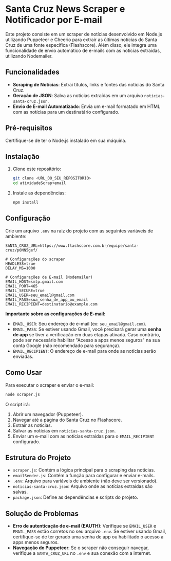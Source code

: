 # Santa Cruz News Scraper e Notificador por E-mail

Este projeto consiste em um scraper de notícias desenvolvido em Node.js utilizando Puppeteer e Cheerio para extrair as últimas notícias do Santa Cruz de uma fonte específica (Flashscore). Além disso, ele integra uma funcionalidade de envio automático de e-mails com as notícias extraídas, utilizando Nodemailer.

## Funcionalidades

- **Scraping de Notícias**: Extrai títulos, links e fontes das notícias do Santa Cruz.
- **Geração de JSON**: Salva as notícias extraídas em um arquivo `noticias-santa-cruz.json`.
- **Envio de E-mail Automatizado**: Envia um e-mail formatado em HTML com as notícias para um destinatário configurado.

## Pré-requisitos

Certifique-se de ter o Node.js instalado em sua máquina.

## Instalação

1. Clone este repositório:
   ```bash
   git clone <URL_DO_SEU_REPOSITORIO>
   cd atividadeScrap+email
   ```

2. Instale as dependências:
   ```bash
   npm install
   ```

## Configuração

Crie um arquivo `.env` na raiz do projeto com as seguintes variáveis de ambiente:

```
SANTA_CRUZ_URL=https://www.flashscore.com.br/equipe/santa-cruz/p0NN5gef/

# Configurações do scraper
HEADLESS=true
DELAY_MS=1000

# Configurações de E-mail (Nodemailer)
EMAIL_HOST=smtp.gmail.com
EMAIL_PORT=465
EMAIL_SECURE=true
EMAIL_USER=seu_email@gmail.com
EMAIL_PASS=sua_senha_de_app_ou_email
EMAIL_RECIPIENT=destinatario@example.com
```

**Importante sobre as configurações de E-mail:**

- `EMAIL_USER`: Seu endereço de e-mail (ex: `seu_email@gmail.com`).
- `EMAIL_PASS`: Se estiver usando Gmail, você precisará gerar uma **senha de app** se tiver a verificação em duas etapas ativada. Caso contrário, pode ser necessário habilitar "Acesso a apps menos seguros" na sua conta Google (não recomendado para segurança).
- `EMAIL_RECIPIENT`: O endereço de e-mail para onde as notícias serão enviadas.

## Como Usar

Para executar o scraper e enviar o e-mail:

```bash
node scraper.js
```

O script irá:
1. Abrir um navegador (Puppeteer).
2. Navegar até a página do Santa Cruz no Flashscore.
3. Extrair as notícias.
4. Salvar as notícias em `noticias-santa-cruz.json`.
5. Enviar um e-mail com as notícias extraídas para o `EMAIL_RECIPIENT` configurado.

## Estrutura do Projeto

- `scraper.js`: Contém a lógica principal para o scraping das notícias.
- `emailSender.js`: Contém a função para configurar e enviar e-mails.
- `.env`: Arquivo para variáveis de ambiente (não deve ser versionado).
- `noticias-santa-cruz.json`: Arquivo onde as notícias extraídas são salvas.
- `package.json`: Define as dependências e scripts do projeto.

## Solução de Problemas

- **Erro de autenticação de e-mail (EAUTH)**: Verifique se `EMAIL_USER` e `EMAIL_PASS` estão corretos no seu arquivo `.env`. Se estiver usando Gmail, certifique-se de ter gerado uma senha de app ou habilitado o acesso a apps menos seguros.
- **Navegação do Puppeteer**: Se o scraper não conseguir navegar, verifique a `SANTA_CRUZ_URL` no `.env` e sua conexão com a internet.
